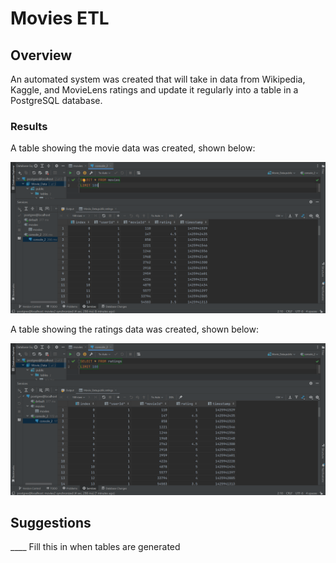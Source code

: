 # Movies ETL

## Overview
An automated system was created that will take in data from Wikipedia, Kaggle, and MovieLens ratings and update it regularly into a table in a PostgreSQL database. 

### Results
A table showing the movie data was created, shown below:

<p align="center">
    <img
         src=Resources/movies_query.png
         >
    </p>

A table showing the ratings data was created, shown below:

<p align="center">
    <img
         src=Resources/ratings_query.png
         >
    </p>
    
    
## Suggestions
____ Fill this in when tables are generated